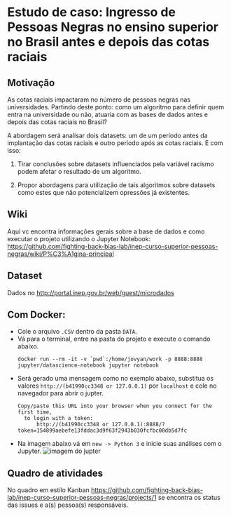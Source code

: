 # Estudo de caso: Ingresso de Pessoas Negras no ensino superior no Brasil antes e depois das cotas raciais

## Motivação

As cotas raciais impactaram no número de pessoas negras nas universidades. Partindo deste ponto: como um algoritmo para definir quem entra na universidade ou não, atuaria com as bases de dados antes e depois das cotas raciais no Brasil?

A abordagem será analisar dois datasets: um de um período antes da implantação das cotas raciais e outro período após as cotas raciais. E com isso:

1. Tirar conclusões sobre datasets influenciados pela variável racismo podem afetar o resultado de um algoritmo.

2. Propor abordagens para utilização de tais algoritmos sobre datasets como estes que não potencializem opressões já existentes.

## Wiki

Aqui vc encontra informações gerais sobre a base de dados e como executar o projeto utilizando o Jupyter Notebook:  https://github.com/fighting-back-bias-lab/inep-curso-superior-pessoas-negras/wiki/P%C3%A1gina-principal

## Dataset

Dados no http://portal.inep.gov.br/web/guest/microdados

## Com Docker:
- Cole o arquivo `.CSV` dentro da pasta `DATA`.
- Vá para o terminal, entre na pasta do projeto e execute o comando abaixo.
  ```SH
  docker run --rm -it -v `pwd`:/home/jovyan/work -p 8888:8888 jupyter/datascience-notebook jupyter notebook
  ```
- Será gerado uma mensagem como no exemplo abaixo, substitua os valores `http://(b41990cc3348 or 127.0.0.1)` por `localhost` e cole no navegador para abrir o jupter.
  ```SH
  Copy/paste this URL into your browser when you connect for the first time,
    to login with a token:
        http://(b41990cc3348 or 127.0.0.1):8888/?token=154899aebefe13fddac3d9f63f2943b030fcfbc00db5d7fc
  ```
- Na imagem abaixo vá em `new -> Python 3` e inicie suas análises com o Jupyter.
  ![imagem do jupter](./DATA/jupyter.png)

## Quadro de atividades

No quadro em estilo Kanban https://github.com/fighting-back-bias-lab/inep-curso-superior-pessoas-negras/projects/1 se encontra os status das issues e a(s) pessoa(s) responsáveis.

